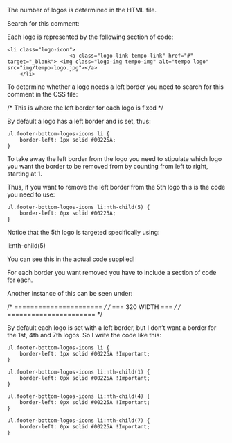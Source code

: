 The number of logos is determined in the HTML file. 

Search for this comment:

<!-- Below is the mark-up for the logos -->

Each logo is represented by the following section of code:

  	<li class="logo-icon">
                        <a class="logo-link tempo-link" href="#" target="_blank"> <img class="logo-img tempo-img" alt="tempo logo" src="img/tempo-logo.jpg"></a>
        </li>

To determine whether a logo needs a left border you need to search for this comment in the CSS file:

/* This is where the left border for each logo is fixed */

By default a logo has a left border and is set, thus:

	ul.footer-bottom-logos-icons li {
		border-left: 1px solid #00225A;
	}  

To take away the left border from the logo you need to stipulate which logo you want the border to be removed from by counting from left to right, starting at 1.

Thus, if you want to remove the left border from the 5th logo this is the code you need to use:

	ul.footer-bottom-logos-icons li:nth-child(5) {
  		border-left: 0px solid #00225A;
	} 

Notice that the 5th logo is targeted specifically using:

li:nth-child(5)

You can see this in the actual code supplied!

For each border you want removed you have to include a section of code for each.

Another instance of this can be seen under:

/* ====================== */
/* === 320 WIDTH === */
/* ====================== */

By default each logo is set with a left border, but I don’t want a border for the 1st, 4th and 7th logos. So I write the code like this:

	ul.footer-bottom-logos-icons li {
  		border-left: 1px solid #00225A !Important;
	}  

	ul.footer-bottom-logos-icons li:nth-child(1) {
  		border-left: 0px solid #00225A !Important;
	}  

	ul.footer-bottom-logos-icons li:nth-child(4) {
  		border-left: 0px solid #00225A !Important;
	} 

	ul.footer-bottom-logos-icons li:nth-child(7) {
  		border-left: 0px solid #00225A !Important;
	} 






